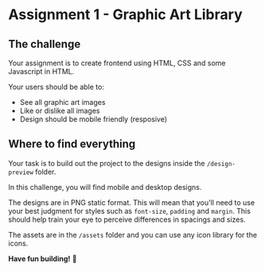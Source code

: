 # Assignment 1 - Graphic Art Library

## The challenge

Your assignment is to create frontend using HTML, CSS and some Javascript in HTML.

Your users should be able to:

- See all graphic art images
- Like or dislike all images
- Design should be mobile friendly (resposive)

## Where to find everything

Your task is to build out the project to the designs inside the `/design-preview` folder.

In this challenge, you will find mobile and desktop designs.

The designs are in PNG static format. This will mean that you'll need to use your best judgment for styles such as `font-size`, `padding` and `margin`. This should help train your eye to perceive differences in spacings and sizes.

The assets are in the `/assets` folder and you can use any icon library for the icons.

**Have fun building!** 🚀
